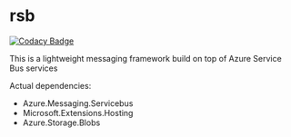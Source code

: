 # rsb

[![Codacy Badge](https://api.codacy.com/project/badge/Grade/f8094407b57a4028a4c67df0d32a6d49)](https://app.codacy.com/gh/ggcol/rsb?utm_source=github.com&utm_medium=referral&utm_content=ggcol/rsb&utm_campaign=Badge_Grade)

This is a lightweight messaging framework build on top of Azure Service Bus services

Actual dependencies:
- Azure.Messaging.Servicebus
- Microsoft.Extensions.Hosting
- Azure.Storage.Blobs